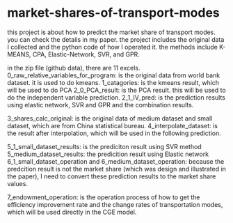 # market-shares-of-transport-modes
this project is about how to predict the market share of transport modes. you can check the details in my paper. the project includes the original data I collected and the python code of how I operated it. the methods include K-MEANS, CPA, Elastic-Network, SVR, and GPR.

in the zip file (github data), there are 11 excels.
0_raw_relative_variables_for_program: is the original data from world bank dataset. it is used to do kmeans.
1_catagories: is the kmeans result, which will be used to do PCA
2_0_PCA_result: is the PCA result. this will be used to do the independent variable prediction.
2_1_IV_pred: is the prediction results using elastic network, SVR and GPR and the combination results.

3_shares_calc_original: is the original data of medium dataset and small dataset, which are from China statistical bureau.
4_interpolate_dataset: is the result after interpolation, which will be used in the following prediction.

5_1_small_dataset_results: is the prediciton result using SVR method
5_medium_dataset_results: the predicition result using Elastic network
6_1_small_dataset_operation and 6_medium_dataset_operation: because the predcition result is not the market share (which was design and illustrated in the paper), I need to convert these prediction results to the market share values.

7_endowment_operation: is the operation process of how to get the efficiency improvement rate and the change rates of transportation modes, which will be used directly in the CGE model.
